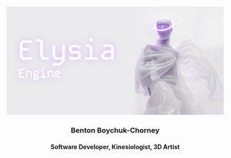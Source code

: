 <div align="center">
<br />

![b3nten](.github/banner.jpg)

<h3>Benton Boychuk-Chorney</h3>

#### Software Developer, Kinesiologist, 3D Artist
